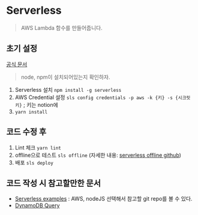# Serverless
> AWS Lambda 함수를 만들어줍니다.

## 초기 설정
[공식 문서](https://www.serverless.com/framework/docs/getting-started/)
> node, npm이 설치되어있는지 확인하자.
1. Serverless 설치 `npm install -g serverless`
2. AWS Credential 설정 `sls config credentials -p aws -k {키} -s {시크릿 키}`
   ; 키는 notion에
3. `yarn install`

## 코드 수정 후
1. Lint 체크 `yarn lint`
2. offline으로 테스트 `sls offline` (자세한 내용: [serverless offline github](https://github.com/dherault/serverless-offline))
3. 배포 `sls deploy`

## 코드 작성 시 참고할만한 문서
- [Serverless examples](https://www.serverless.com/examples/) : AWS, nodeJS 선택해서 참고할 git repo를 볼 수 있다.
- [DynamoDB Query](https://docs.aws.amazon.com/amazondynamodb/latest/APIReference/API_Query.html)
